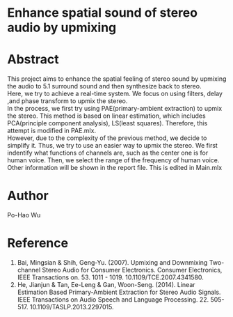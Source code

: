 # Enhance spatial sound of stereo audio by upmixing

# Abstract
This project aims to enhance the spatial feeling of stereo sound by upmixing the audio to 5.1 surround sound and then synthesize back to stereo. \
Here, we try to achieve a real-time system. We focus on using filters, delay ,and phase transform to upmix the stereo. \
In the process, we first try using PAE(primary-ambient extraction) to upmix the stereo. This method is based on linear estimation, which includes PCA(principle component analysis), LS(least squares). Therefore, this attempt is modified in PAE.mlx. \
However, due to the complexity of the previous method, we decide to simplify it. Thus, we try to use an easier way to upmix the stereo. We first indentify what functions of channels are, such as the center one is for human voice. Then, we select the range of the frequency of human voice. Other information will be shown in the report file. This is edited in Main.mlx

# Author
Po-Hao Wu

# Reference
1. Bai, Mingsian & Shih, Geng-Yu. (2007). Upmixing and Downmixing Two-channel Stereo Audio for Consumer Electronics. Consumer Electronics, IEEE Transactions on. 53. 1011 - 1019. 10.1109/TCE.2007.4341580.
2. He, Jianjun & Tan, Ee-Leng & Gan, Woon-Seng. (2014). Linear Estimation Based Primary-Ambient Extraction for Stereo Audio Signals. IEEE Transactions on Audio Speech and Language Processing. 22. 505-517. 10.1109/TASLP.2013.2297015.

